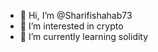 - 👋 Hi, I’m @Sharifishahab73
- 👀 I’m interested in crypto
- 🌱 I’m currently learning solidity


<!---
Sharifishahab73/Sharifishahab73 is a ✨ special ✨ repository because its `README.md` (this file) appears on your GitHub profile.
You can click the Preview link to take a look at your changes.
--->
